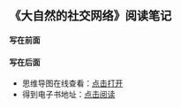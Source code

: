 ## 《大自然的社交网络》阅读笔记

#### 写在前面


#### 写在后面
- 思维导图在线查看：[点击打开](/softskill_notes/attachment/52.《大自然的社交网络》.svg)
- 得到电子书地址：[点击阅读]()
